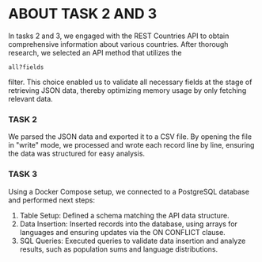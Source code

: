 # ABOUT TASK 2 AND 3

In tasks 2 and 3, we engaged with the REST Countries API to obtain comprehensive information about various countries. After thorough research, we selected an API method that utilizes the
```
all?fields
```
 filter. This choice enabled us to validate all necessary fields at the stage of retrieving JSON data, thereby optimizing memory usage by only fetching relevant data.

### TASK 2

We parsed the JSON data and exported it to a CSV file. By opening the file in "write" mode, we processed and wrote each record line by line, ensuring the data was structured for easy analysis.

### TASK 3

Using a Docker Compose setup, we connected to a PostgreSQL database and performed next steps:

1. Table Setup: Defined a schema matching the API data structure.
2. Data Insertion: Inserted records into the database, using arrays for languages and ensuring updates via the ON CONFLICT clause.
3. SQL Queries: Executed queries to validate data insertion and analyze results, such as population sums and language distributions.